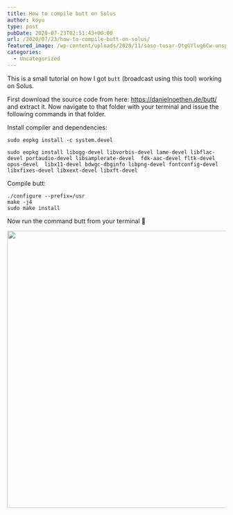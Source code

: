 ```yaml
---
title: How to compile butt on Solus
author: koyu
type: post
pubDate: 2020-07-23T02:51:43+00:00
url: /2020/07/23/how-to-compile-butt-on-solus/
featured_image: /wp-content/uploads/2020/11/saso-tusar-QtgGYlug6Cw-unsplash.jpg
categories:
  - Uncategorized
---
```

This is a small tutorial on how I got&nbsp;`butt`&nbsp;(broadcast using this tool) working on Solus.

First download the source code from here:&nbsp;<a href="https://danielnoethen.de/butt/" target="_blank" rel="noreferrer noopener">https://danielnoethen.de/butt/</a>  
and extract it. Now navigate to that folder with your terminal and issue the following commands in that folder.

Install compiler and dependencies:

<pre class="wp-block-code"><code>sudo eopkg install -c system.devel

sudo eopkg install libogg-devel libvorbis-devel lame-devel libflac-devel portaudio-devel libsamplerate-devel  fdk-aac-devel fltk-devel  opus-devel  libx11-devel bdwgc-dbginfo libpng-devel fontconfig-devel libxfixes-devel libxext-devel libxft-devel</code></pre>

Compile butt:

<pre class="wp-block-code"><code>./configure --prefix=/usr
make -j4
sudo make install</code></pre>

Now run the command butt from your terminal&nbsp;🎉

<img src="/wp-content/uploads/2020/09/1595465454-290531-877d9f0c099bd7ad.png" alt="" width="640"></figure>